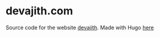 # devajith.com

Source code for the website [devajith](https://devajith.com). Made with Hugo [here](https://gohugo.io/)
